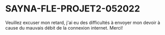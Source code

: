 # SAYNA-FLE-PROJET2-052022
Veuillez excuser mon retard, j'ai eu des difficultés à envoyer mon devoir à cause du mauvais débit de la connexion internet. Merci!
